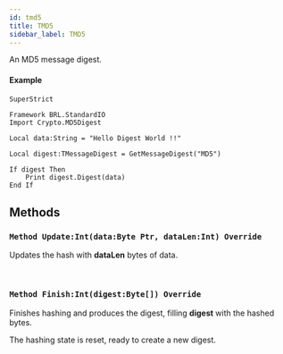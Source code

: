 ```yaml
---
id: tmd5
title: TMD5
sidebar_label: TMD5
---
```


An MD5 message digest.


#### Example
```blitzmax
SuperStrict

Framework BRL.StandardIO
Import Crypto.MD5Digest

Local data:String = "Hello Digest World !!"

Local digest:TMessageDigest = GetMessageDigest("MD5")

If digest Then
	Print digest.Digest(data)
End If
```
## Methods

### `Method Update:Int(data:Byte Ptr, dataLen:Int) Override`

Updates the hash with <b>dataLen</b> bytes of data.

<br/>

### `Method Finish:Int(digest:Byte[]) Override`

Finishes hashing and produces the digest, filling <b>digest</b> with the hashed bytes.

The hashing state is reset, ready to create a new digest.


<br/>

